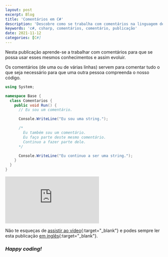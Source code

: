 ```yaml
---
layout: post
excerpt: Blog
title: 'Comentários em C#'
description: 'Descobre como se trabalha com comentários na linguagem de programação C#. Obtém respostas às tuas dúvidas com a teoria e os exemplos apresentados.'
keywords: 'c#, csharp, comentários, comentário, publicação'
date: 2021-11-12
categories: [C#]
---
```


Nesta publicação aprende-se a trabalhar com comentários para que se possa usar esses mesmos conhecimentos e assim evoluir.

Os comentários (de uma ou de várias linhas) servem para comentar tudo o que seja necessário para que uma outra pessoa compreenda o nosso código.

```csharp
using System;

namespace Base {
  class Comentarios {
    public void Run() {
      // Eu sou um comentário.

      Console.WriteLine("Eu sou uma string.");

      /*
        Eu também sou um comentário.
        Eu faço parte deste mesmo comentário.
        Continuo a fazer parte dele.
      */

      Console.WriteLine("Eu continuo a ser uma string.");
    }
  }
}
```

<div class="video-container">
  <iframe src="https://www.youtube.com/embed/CFrR5_JH6Nw" frameborder="0" allowfullscreen></iframe>
</div>

Não te esqueças de [assistir ao vídeo](https://youtu.be/CFrR5_JH6Nw){:target="\_blank"} e podes sempre ler esta publicação [em inglês](https://nelsonsilvadev.com/blog/20211112/comments-in-csharp/){:target="\_blank"}.

### _Happy coding!_
